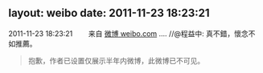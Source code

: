 layout: weibo
date: 2011-11-23 18:23:21
---
<meta name="referrer" content="no-referrer" />

2011-11-23 18:23:21  &nbsp;&nbsp;&nbsp;&nbsp;&nbsp;&nbsp; 来自 <a href="http://weibo.com/" rel="nofollow">微博 weibo.com</a>
.... //@程益中: 真不錯，懷念不如推薦。
>  抱歉，作者已设置仅展示半年内微博，此微博已不可见。 ​​​
